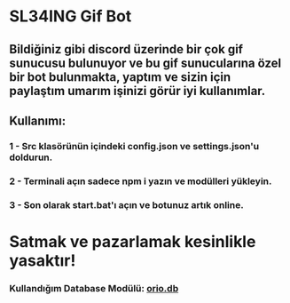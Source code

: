 # SL34ING Gif Bot

## Bildiğiniz gibi discord üzerinde bir çok gif sunucusu bulunuyor ve bu gif sunucularına özel bir bot bulunmakta, yaptım ve sizin için paylaştım umarım işinizi görür iyi kullanımlar.

## Kullanımı:
### 1 - Src klasörünün içindeki config.json ve settings.json'u doldurun.
### 2 - Terminali açın sadece npm i yazın ve modülleri yükleyin.
### 3 - Son olarak start.bat'ı açın ve botunuz artık online. 

# Satmak ve pazarlamak kesinlikle yasaktır!

### Kullandığım Database Modülü: [orio.db](https://www.npmjs.com/package/orio.db)
